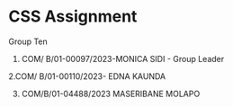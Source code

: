 # CSS Assignment
Group Ten
1.  COM/ B/01-00097/2023-MONICA SIDI - Group Leader

2.COM/ B/01-00110/2023- EDNA KAUNDA

3.  COM/B/01-04488/2023 MASERIBANE MOLAPO 

